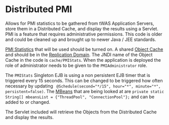 # Distributed PMI

Allows for PMI statistics to be gathered from tWAS Application Servers, store them in a Distributed Cache, and display the results using a Servlet.  PMI is a feature that requires administrative permissions.  This code is older and could be cleaned up and brought up to newer Java / JEE standards.

[PMI Statistics](https://www.ibm.com/support/knowledgecenter/en/SSAW57_9.0.5/com.ibm.websphere.nd.multiplatform.doc/ae/cprf_pmidata.html) that will be used should be turned on.  A shared [Object Cache](https://www.ibm.com/support/knowledgecenter/en/SSAW57_9.0.5/com.ibm.websphere.nd.multiplatform.doc/ae/tdyn_distmap.html) and should be in the [Replication Domain](https://www.ibm.com/support/knowledgecenter/en/SSAW57_9.0.5/com.ibm.websphere.nd.multiplatform.doc/ae/trun_drs_migrate.html).  The JNDI name of the Object Cache in the code is `cache/PMIStats`.  When the application is deployed the role of administrator needs to be given to the `PMIAdministrator` role.  

The `PMIStats` Singleton EJB is using a non persistent EJB timer that is triggered every 15 seconds.  This can be changed to be triggered how often necessary by updating `	@Schedule(second="*/15", hour="*", minute="*", persistent=false)`.  The [MBeans](https://www.ibm.com/support/knowledgecenter/en/SSAW57_9.0.5/com.ibm.websphere.javadoc.doc/web/mbeanDocs/index.html) that are being looked at are `private static String[] mbeansList = {"ThreadPool", "ConnectionPool"};` and can be added to or changed.  

The Servlet included will retrieve the Objects from the Distributed Cache and display the results.